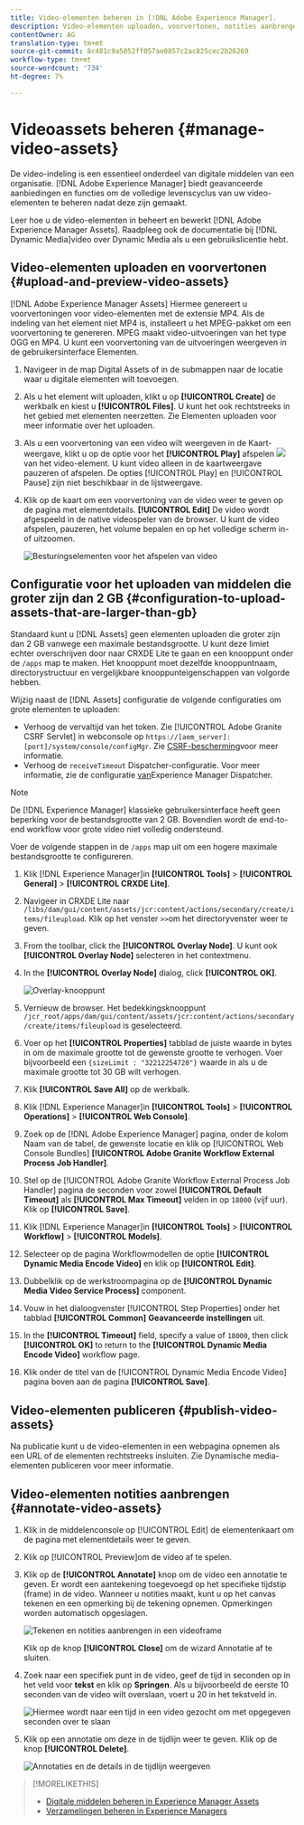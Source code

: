 ```yaml
---
title: Video-elementen beheren in [!DNL Adobe Experience Manager].
description: Video-elementen uploaden, voorvertonen, notities aanbrengen en publiceren in [!DNL Adobe Experience Manager].
contentOwner: AG
translation-type: tm+mt
source-git-commit: 8c481c9a5052ff057ae0857c2ac825cec2b26269
workflow-type: tm+mt
source-wordcount: '734'
ht-degree: 7%

---
```



# Videoassets beheren {#manage-video-assets}

De video-indeling is een essentieel onderdeel van digitale middelen van een organisatie. [!DNL Adobe Experience Manager] biedt geavanceerde aanbiedingen en functies om de volledige levenscyclus van uw video-elementen te beheren nadat deze zijn gemaakt.

Leer hoe u de video-elementen in beheert en bewerkt [!DNL Adobe Experience Manager Assets]. Raadpleeg ook de documentatie bij [!DNL Dynamic Media]video over [](/help/assets/video.md)Dynamic Media als u een gebruikslicentie hebt.

## Video-elementen uploaden en voorvertonen {#upload-and-preview-video-assets}

[!DNL Adobe Experience Manager Assets] Hiermee genereert u voorvertoningen voor video-elementen met de extensie MP4. Als de indeling van het element niet MP4 is, installeert u het MPEG-pakket om een voorvertoning te genereren. MPEG maakt video-uitvoeringen van het type OGG en MP4. U kunt een voorvertoning van de uitvoeringen weergeven in de gebruikersinterface Elementen.

1. Navigeer in de map Digital Assets of in de submappen naar de locatie waar u digitale elementen wilt toevoegen.
1. Als u het element wilt uploaden, klikt u op **[!UICONTROL Create]** de werkbalk en kiest u **[!UICONTROL Files]**. U kunt het ook rechtstreeks in het gebied met elementen neerzetten. Zie Elementen [](managing-assets-touch-ui.md#uploading-assets) uploaden voor meer informatie over het uploaden.
1. Als u een voorvertoning van een video wilt weergeven in de Kaart-weergave, klikt u op de optie voor het **[!UICONTROL Play]** afspelen ![](assets/do-not-localize/play.png) van het video-element. U kunt video alleen in de kaartweergave pauzeren of afspelen. De opties [!UICONTROL Play] en [!UICONTROL Pause] zijn niet beschikbaar in de lijstweergave.

1. Klik op de kaart om een voorvertoning van de video weer te geven op de pagina met elementdetails. **[!UICONTROL Edit]** De video wordt afgespeeld in de native videospeler van de browser. U kunt de video afspelen, pauzeren, het volume bepalen en op het volledige scherm in- of uitzoomen.

   ![Besturingselementen voor het afspelen van video](assets/video-playback-controls.png)

## Configuratie voor het uploaden van middelen die groter zijn dan 2 GB {#configuration-to-upload-assets-that-are-larger-than-gb}

Standaard kunt u [!DNL Assets] geen elementen uploaden die groter zijn dan 2 GB vanwege een maximale bestandsgrootte. U kunt deze limiet echter overschrijven door naar CRXDE Lite te gaan en een knooppunt onder de `/apps` map te maken. Het knooppunt moet dezelfde knooppuntnaam, directorystructuur en vergelijkbare knooppunteigenschappen van volgorde hebben.

Wijzig naast de [!DNL Assets] configuratie de volgende configuraties om grote elementen te uploaden:

* Verhoog de vervaltijd van het token. Zie [!UICONTROL Adobe Granite CSRF Servlet] in webconsole op `https://[aem_server]:[port]/system/console/configMgr`. Zie [CSRF-bescherming](/help/sites-developing/csrf-protection.md)voor meer informatie.
* Verhoog de `receiveTimeout` Dispatcher-configuratie. Voor meer informatie, zie de configuratie [van](https://docs.adobe.com/content/help/en/experience-manager-dispatcher/using/configuring/dispatcher-configuration.html#renders-options)Experience Manager Dispatcher.

>[!NOTE]
>
>De [!DNL Experience Manager] klassieke gebruikersinterface heeft geen beperking voor de bestandsgrootte van 2 GB. Bovendien wordt de end-to-end workflow voor grote video niet volledig ondersteund.

Voer de volgende stappen in de `/apps` map uit om een hogere maximale bestandsgrootte te configureren.

1. Klik [!DNL Experience Manager]in **[!UICONTROL Tools]** > **[!UICONTROL General]** > **[!UICONTROL CRXDE Lite]**.
1. Navigeer in CRXDE Lite naar `/libs/dam/gui/content/assets/jcr:content/actions/secondary/create/items/fileupload`. Klik op het venster `>>`om het directoryvenster weer te geven.
1. From the toolbar, click the **[!UICONTROL Overlay Node]**. U kunt ook **[!UICONTROL Overlay Node]** selecteren in het contextmenu.
1. In the **[!UICONTROL Overlay Node]** dialog, click **[!UICONTROL OK]**.

   ![Overlay-knooppunt](assets/overlay-node-path.png)

1. Vernieuw de browser. Het bedekkingsknooppunt `/jcr_root/apps/dam/gui/content/assets/jcr:content/actions/secondary/create/items/fileupload` is geselecteerd.
1. Voer op het **[!UICONTROL Properties]** tabblad de juiste waarde in bytes in om de maximale grootte tot de gewenste grootte te verhogen. Voer bijvoorbeeld een `{sizeLimit : "32212254720"}` waarde in als u de maximale grootte tot 30 GB wilt verhogen.

1. Klik **[!UICONTROL Save All]** op de werkbalk.
1. Klik [!DNL Experience Manager]in **[!UICONTROL Tools]** > **[!UICONTROL Operations]** > **[!UICONTROL Web Console]**.
1. Zoek op de [!DNL Adobe Experience Manager] pagina, onder de kolom Naam van de tabel, de gewenste locatie en klik op [!UICONTROL Web Console Bundles] **[!UICONTROL Adobe Granite Workflow External Process Job Handler]**.
1. Stel op de [!UICONTROL Adobe Granite Workflow External Process Job Handler] pagina de seconden voor zowel **[!UICONTROL Default Timeout]** als **[!UICONTROL Max Timeout]** velden in op `18000` (vijf uur). Klik op **[!UICONTROL Save]**.
1. Klik [!DNL Experience Manager]in **[!UICONTROL Tools]** > **[!UICONTROL Workflow]** > **[!UICONTROL Models]**.
1. Selecteer op de pagina Workflowmodellen de optie **[!UICONTROL Dynamic Media Encode Video]** en klik op **[!UICONTROL Edit]**.
1. Dubbelklik op de werkstroompagina op de **[!UICONTROL Dynamic Media Video Service Process]** component.
1. Vouw in het dialoogvenster [!UICONTROL Step Properties] onder het tabblad **[!UICONTROL Common]** **Geavanceerde instellingen** uit.
1. In the **[!UICONTROL Timeout]** field, specify a value of `18000`, then click **[!UICONTROL OK]** to return to the **[!UICONTROL Dynamic Media Encode Video]** workflow page.
1. Klik onder de titel van de [!UICONTROL Dynamic Media Encode Video] pagina boven aan de pagina **[!UICONTROL Save]**.

## Video-elementen publiceren {#publish-video-assets}

Na publicatie kunt u de video-elementen in een webpagina opnemen als een URL of de elementen rechtstreeks insluiten. Zie Dynamische media-elementen [](/help/assets/publishing-dynamicmedia-assets.md)publiceren voor meer informatie.

## Video-elementen notities aanbrengen {#annotate-video-assets}

1. Klik in de middelenconsole op [!UICONTROL Edit] de elementenkaart om de pagina met elementdetails weer te geven.
1. Klik op [!UICONTROL Preview]om de video af te spelen.
1. Klik op de **[!UICONTROL Annotate]** knop om de video een annotatie te geven. Er wordt een aantekening toegevoegd op het specifieke tijdstip (frame) in de video. Wanneer u notities maakt, kunt u op het canvas tekenen en een opmerking bij de tekening opnemen. Opmerkingen worden automatisch opgeslagen.

   ![Tekenen en notities aanbrengen in een videoframe](assets/annotate-video.png)

   Klik op de knop **[!UICONTROL Close]** om de wizard Annotatie af te sluiten.

1. Zoek naar een specifiek punt in de video, geef de tijd in seconden op in het veld voor **tekst** en klik op **Springen**. Als u bijvoorbeeld de eerste 10 seconden van de video wilt overslaan, voert u 20 in het tekstveld in.

   ![Hiermee wordt naar een tijd in een video gezocht om met opgegeven seconden over te slaan](assets/seek-in-video.png)

1. Klik op een annotatie om deze in de tijdlijn weer te geven. Klik op de knop **[!UICONTROL Delete]**.

   ![Annotaties en de details in de tijdlijn weergeven](assets/timeline-view-annotation.png)

>[!MORELIKETHIS]
>
>* [Digitale middelen beheren in Experience Manager Assets](/help/assets/managing-assets-touch-ui.md)
>* [Verzamelingen beheren in Experience Managers](/help/assets/managing-collections-touch-ui.md)


